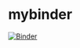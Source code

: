 # mybinder
[![Binder](https://mybinder.org/badge_logo.svg)](https://mybinder.org/v2/gh/alxfed/mybinder/master)

